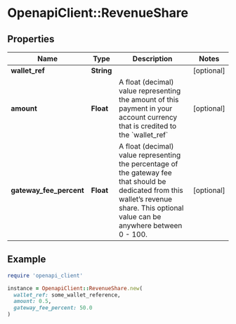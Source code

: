 # OpenapiClient::RevenueShare

## Properties

| Name | Type | Description | Notes |
| ---- | ---- | ----------- | ----- |
| **wallet_ref** | **String** |  | [optional] |
| **amount** | **Float** | A float (decimal) value representing the amount of this payment in your account currency that is credited to the &#x60;wallet_ref&#x60; | [optional] |
| **gateway_fee_percent** | **Float** | A float (decimal) value representing the percentage of the gateway fee that should be dedicated from this wallet’s revenue share. This optional value can be anywhere between 0 - 100. | [optional] |

## Example

```ruby
require 'openapi_client'

instance = OpenapiClient::RevenueShare.new(
  wallet_ref: some_wallet_reference,
  amount: 0.5,
  gateway_fee_percent: 50.0
)
```


